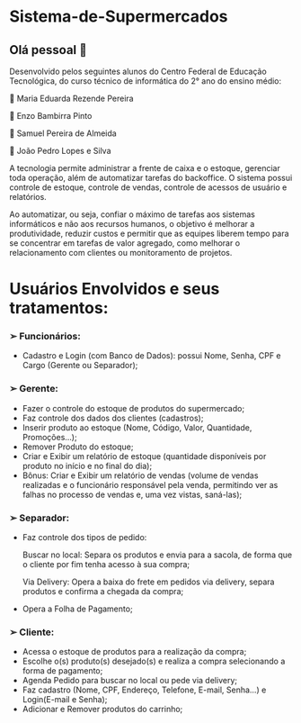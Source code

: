 # Sistema-de-Supermercados

## Olá pessoal 👋

Desenvolvido pelos seguintes alunos do Centro Federal de Educação Tecnológica, do curso técnico de informática do 2° ano do ensino médio:

<p>🌱 Maria Eduarda Rezende Pereira</p>
<p>🌱 Enzo Bambirra Pinto</p> 
<p>🌱 Samuel Pereira de Almeida</p>
<p>🌱 João Pedro Lopes e Silva</p>


A tecnologia permite administrar a frente de caixa e o estoque, gerenciar toda operação, além de automatizar tarefas do backoffice. O sistema possui controle de estoque, controle de vendas, controle de acessos de usuário e relatórios.

Ao automatizar, ou seja, confiar o máximo de tarefas aos sistemas informáticos e não aos recursos humanos, o objetivo é melhorar a produtividade, reduzir custos e permitir que as equipes liberem tempo para se concentrar em tarefas de valor agregado, como melhorar o relacionamento com clientes ou monitoramento de projetos. 

# Usuários Envolvidos e seus tratamentos:

### ➢ Funcionários: 
- Cadastro e Login (com Banco de Dados): possui Nome, Senha, CPF e Cargo (Gerente ou Separador); 

### ➢ Gerente: 
- Fazer o controle do estoque de produtos do supermercado; 
- Faz controle dos dados dos clientes (cadastros);
- Inserir produto ao estoque (Nome, Código, Valor, Quantidade, Promoções…); 
- Remover Produto do estoque;
- Criar e Exibir um relatório de estoque (quantidade disponíveis por produto no início e no final do dia); 
- Bônus: Criar e Exibir um relatório de vendas (volume de vendas realizadas e o funcionário responsável pela venda, permitindo ver as falhas no processo de vendas e, uma vez vistas, saná-las);

### ➢ Separador:
- Faz controle dos tipos de pedido:

  <p>Buscar no local: Separa os produtos e envia para a sacola, de forma que o cliente por fim tenha acesso à sua compra;</p>
  <p>Via Delivery: Opera a baixa do frete em pedidos via delivery, separa produtos e confirma a chegada da compra;</p>
- Opera a Folha de Pagamento;

### ➢ Cliente:
- Acessa o estoque de produtos para a realização da compra; 
- Escolhe o(s) produto(s) desejado(s) e realiza a compra selecionando a forma de pagamento; 
- Agenda Pedido para buscar no local ou pede via delivery; 
- Faz cadastro (Nome, CPF, Endereço, Telefone, E-mail, Senha…) e Login(E-mail e Senha); 
- Adicionar e Remover produtos do carrinho;
